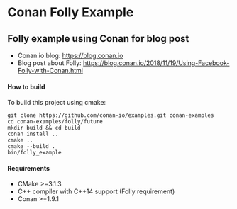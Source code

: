 # Conan Folly Example

## Folly example using Conan for blog post

- Conan.io blog: https://blog.conan.io
- Blog post about Folly: https://blog.conan.io/2018/11/19/Using-Facebook-Folly-with-Conan.html

#### How to build
To build this project using cmake:

    git clone https://github.com/conan-io/examples.git conan-examples
    cd conan-examples/folly/future
    mkdir build && cd build
    conan install ..
    cmake ..
    cmake --build .
    bin/folly_example

#### Requirements
- CMake >=3.1.3
- C++ compiler with C++14 support (Folly requirement)
- Conan >=1.9.1
